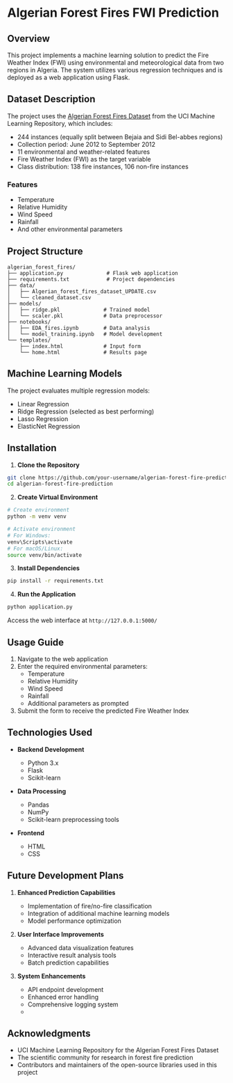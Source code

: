 # Algerian Forest Fires FWI Prediction

## Overview
This project implements a machine learning solution to predict the Fire Weather Index (FWI) using environmental and meteorological data from two regions in Algeria. The system utilizes various regression techniques and is deployed as a web application using Flask.

## Dataset Description
The project uses the [Algerian Forest Fires Dataset](https://archive.ics.uci.edu/dataset/547/algerian+forest+fires+dataset) from the UCI Machine Learning Repository, which includes:
- 244 instances (equally split between Bejaia and Sidi Bel-abbes regions)
- Collection period: June 2012 to September 2012
- 11 environmental and weather-related features
- Fire Weather Index (FWI) as the target variable
- Class distribution: 138 fire instances, 106 non-fire instances

### Features
- Temperature
- Relative Humidity
- Wind Speed
- Rainfall
- And other environmental parameters

## Project Structure
```
algerian_forest_fires/
├── application.py              # Flask web application
├── requirements.txt            # Project dependencies
├── data/
│   ├── Algerian_forest_fires_dataset_UPDATE.csv
│   └── cleaned_dataset.csv
├── models/
│   ├── ridge.pkl              # Trained model
│   └── scaler.pkl             # Data preprocessor
├── notebooks/
│   ├── EDA_fires.ipynb        # Data analysis
│   └── model_training.ipynb   # Model development
└── templates/
    ├── index.html             # Input form
    └── home.html              # Results page
```

## Machine Learning Models
The project evaluates multiple regression models:
- Linear Regression
- Ridge Regression (selected as best performing)
- Lasso Regression
- ElasticNet Regression

## Installation

1. **Clone the Repository**
```bash
git clone https://github.com/your-username/algerian-forest-fire-prediction.git
cd algerian-forest-fire-prediction
```

2. **Create Virtual Environment**
```bash
# Create environment
python -m venv venv

# Activate environment
# For Windows:
venv\Scripts\activate
# For macOS/Linux:
source venv/bin/activate
```

3. **Install Dependencies**
```bash
pip install -r requirements.txt
```

4. **Run the Application**
```bash
python application.py
```

Access the web interface at `http://127.0.0.1:5000/`

## Usage Guide

1. Navigate to the web application
2. Enter the required environmental parameters:
   - Temperature
   - Relative Humidity
   - Wind Speed
   - Rainfall
   - Additional parameters as prompted
3. Submit the form to receive the predicted Fire Weather Index

## Technologies Used

- **Backend Development**
  - Python 3.x
  - Flask
  - Scikit-learn

- **Data Processing**
  - Pandas
  - NumPy
  - Scikit-learn preprocessing tools

- **Frontend**
  - HTML
  - CSS

## Future Development Plans

1. **Enhanced Prediction Capabilities**
   - Implementation of fire/no-fire classification
   - Integration of additional machine learning models
   - Model performance optimization

2. **User Interface Improvements**
   - Advanced data visualization features
   - Interactive result analysis tools
   - Batch prediction capabilities

3. **System Enhancements**
   - API endpoint development
   - Enhanced error handling
   - Comprehensive logging system
   - 
## Acknowledgments

- UCI Machine Learning Repository for the Algerian Forest Fires Dataset
- The scientific community for research in forest fire prediction
- Contributors and maintainers of the open-source libraries used in this project
